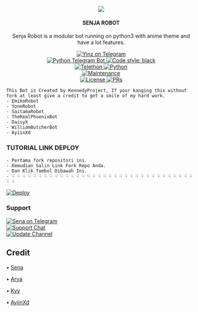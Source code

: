<p align="center">
  <img src="https://telegra.ph/file/a1cec3870df7f3c5aa309.jpg">
</p>

<h4><p align="center"> SENJA ROBOT </p></h4>

<p align="center">Senja Robot is a modular bot running on python3 with anime theme and have a lot features.</p>

<p align="center">
<a href="https://t.me/SenjaRobot"> <img src="https://img.shields.io/badge/Senja-Robot-blue?&logo=telegram" alt="Yinz on Telegram" /> </a><br>
<a href="https://python-telegram-bot.org"> <img src="https://img.shields.io/badge/PTB-13.10-white?&style=flat-round&logo=github" alt="Python Telegram Bot" /> </a>
<a href="https://github.com/psf/black"><img alt="Code style: black" src="https://img.shields.io/badge/code%20style-black-000000.svg"></a><br>
<a href="https://docs.telethon.dev"> <img src="https://img.shields.io/badge/Telethon-1.24.0-red?&style=flat-round&logo=github" alt="Telethon" /> </a>
<a href="https://docs.python.org"> <img src="https://img.shields.io/badge/Python-3.10.1-purple?&style=flat-round&logo=python" alt="Python" /> </a><br>
<a href="https://GitHub.com/inisenja/SenjaRobot"> <img src="https://img.shields.io/badge/Maintained-Yash-yellow.svg" alt="Maintenance" /> </a><br>
<a href="https://github.com/inisenja/SenjaRobot/blob/main/LICENSE"> <img src="https://img.shields.io/badge/License-GPLv3-blue.svg" alt="License" /> </a>
<a href="https://makeapullrequest.com"> <img src="https://img.shields.io/badge/PRs-Welcome-blue.svg?style=flat-round" alt="PRs" /> </a>
</p>


```
This Bot is Created by KennedyProject, If your kanging this without fork at least give a credit to get a smile of my hard work. 
- EmikoRobot
- YoneRobot
- SaitamaRobot 
- TheRealPhoenixBot
- DaisyX 
- WilliamButcherBot
- AyiinXd
```

### TUTORIAL LINK DEPLOY
```
- Pertama fork repositori ini.
- Kemudian Salin Link Fork Repo Anda.
- Dan Klik Tombol Dibawah Ini.
- ☟︎︎︎ ☟︎︎︎ ☟︎︎︎ ☟︎︎︎ ☟︎︎︎ ☟︎︎︎ ☟︎︎︎ ☟︎︎︎ ☟︎︎︎ ☟︎︎︎ ☟︎︎︎ ☟︎︎︎ ☟︎︎︎ ☟︎︎︎ ☟︎︎︎ ☟︎︎︎ ☟︎︎︎ ☟︎︎︎ ☟︎︎︎ ☟︎︎︎ ☟︎︎︎ ☟︎︎︎ ☟︎︎︎ ☟︎︎︎ ☟︎︎︎ ☟︎︎︎ ☟︎︎︎ ☟︎︎︎ ☟︎︎︎ ☟︎︎︎ ☟︎︎︎ ☟︎︎︎ ☟︎︎︎ ☟︎︎︎ ☟︎︎︎ ☟︎︎︎ 
```

[![Deploy](https://vercel.com/button)](https://ayiin.vercel.app)


### Support
<p>
<a href="https://t.me/AyiinXd"> <img src="https://img.shields.io/badge/AyiinXd-blue?&logo=telegram" alt="Sena on Telegram" /> </a><br>
<a href="https://t.me/AyiinXdSupport"> <img src="https://img.shields.io/badge/Support-Chat-blue?&logo=telegram" alt="Support Chat" /> </a><br>
<a href="https://t.me/AyiinSupport"> <img src="https://img.shields.io/badge/Update-Channel-blue?&logo=telegram" alt="Update Channel" /> </a><br>
</p>

## Credit 

• [Sena](https://github.com/kennedy-ex)

• [Arya](https://github.com/Aryazakaria01)

• [Kyy](https://github.com/zxcskyy)

• [AyiinXd](https://github.com/AyiinXd)
